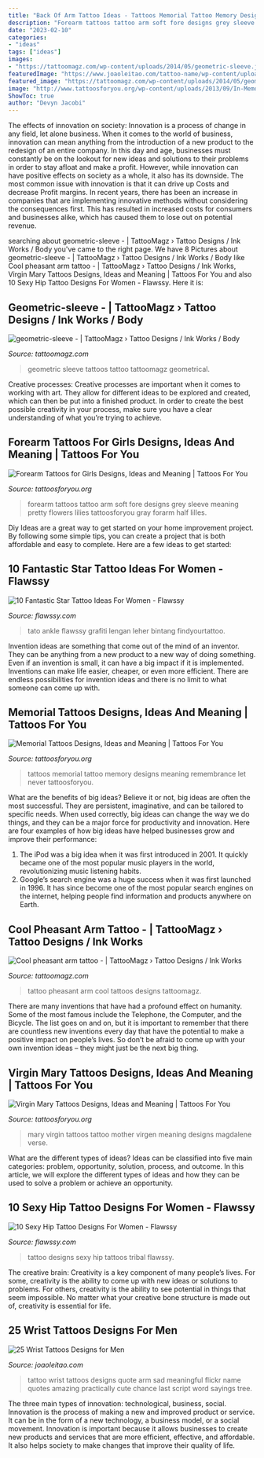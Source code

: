 ```yaml
---
title: "Back Of Arm Tattoo Ideas - Tattoos Memorial Tattoo Memory Designs Meaning Remembrance Let Never Tattoosforyou"
description: "Forearm tattoos tattoo arm soft fore designs grey sleeve meaning pretty flowers lilies tattoosforyou gray forarm half lilles"
date: "2023-02-10"
categories:
- "ideas"
tags: ["ideas"]
images:
- "https://tattoomagz.com/wp-content/uploads/2014/05/geometric-sleeve.jpg"
featuredImage: "https://www.joaoleitao.com/tattoo-name/wp-content/uploads/wrist-arm-tattoo-ideas-script.jpg"
featured_image: "https://tattoomagz.com/wp-content/uploads/2014/05/geometric-sleeve.jpg"
image: "http://www.tattoosforyou.org/wp-content/uploads/2013/09/In-Memory-of-Tattoo-768x1024.jpg"
ShowToc: true
author: "Devyn Jacobi"
---
```



The effects of innovation on society:
Innovation is a process of change in any field, let alone business. When it comes to the world of business, innovation can mean anything from the introduction of a new product to the redesign of an entire company. In this day and age, businesses must constantly be on the lookout for new ideas and solutions to their problems in order to stay afloat and make a profit.
However, while innovation can have positive effects on society as a whole, it also has its downside. The most common issue with innovation is that it can drive up Costs and decrease Profit margins. In recent years, there has been an increase in companies that are implementing innovative methods without considering the consequences first. This has resulted in increased costs for consumers and businesses alike, which has caused them to lose out on potential revenue.

	

		
searching about geometric-sleeve - | TattooMagz › Tattoo Designs / Ink Works / Body you've came to the right page. We have 8 Pictures about geometric-sleeve - | TattooMagz › Tattoo Designs / Ink Works / Body like Cool pheasant arm tattoo - | TattooMagz › Tattoo Designs / Ink Works, Virgin Mary Tattoos Designs, Ideas and Meaning | Tattoos For You and also 10 Sexy Hip Tattoo Designs For Women - Flawssy. Here it is:
		
    
## Geometric-sleeve - | TattooMagz › Tattoo Designs / Ink Works / Body

<img loading=lazy src="https://tattoomagz.com/wp-content/uploads/2014/05/geometric-sleeve.jpg" onerror="this.onerror=null;this.src='https://tse3.mm.bing.net/th?id=OIP.7is0Vm4wcmBCnfVxZLsLyQHaJ4&amp;pid=15.1';" alt="geometric-sleeve - | TattooMagz › Tattoo Designs / Ink Works / Body">

_Source: tattoomagz.com_

>geometric sleeve tattoos tattoo tattoomagz geometrical. 

	

Creative processes:
Creative processes are important when it comes to working with art. They allow for different ideas to be explored and created, which can then be put into a finished product. In order to create the best possible creativity in your process, make sure you have a clear understanding of what you’re trying to achieve.

    
## Forearm Tattoos For Girls Designs, Ideas And Meaning | Tattoos For You

<img loading=lazy src="https://www.tattoosforyou.org/wp-content/uploads/2017/09/Girl-Forearm-Tattoo.jpg" onerror="this.onerror=null;this.src='https://tse1.mm.bing.net/th?id=OIP.evo005ro3MtOctD__3ygxQHaJ3&amp;pid=15.1';" alt="Forearm Tattoos for Girls Designs, Ideas and Meaning | Tattoos For You">

_Source: tattoosforyou.org_

>forearm tattoos tattoo arm soft fore designs grey sleeve meaning pretty flowers lilies tattoosforyou gray forarm half lilles. 

	

Diy Ideas are a great way to get started on your home improvement project. By following some simple tips, you can create a project that is both affordable and easy to complete. Here are a few ideas to get started: 

    
## 10 Fantastic Star Tattoo Ideas For Women - Flawssy

<img loading=lazy src="https://www.flawssy.com/wp-content/uploads/2016/06/Star-Leg-Tattoo-Men.jpg" onerror="this.onerror=null;this.src='https://tse3.mm.bing.net/th?id=OIP.G-z4ylccq4-bipQKhFpAZAHaJ6&amp;pid=15.1';" alt="10 Fantastic Star Tattoo Ideas For Women - Flawssy">

_Source: flawssy.com_

>tato ankle flawssy grafiti lengan leher bintang findyourtattoo. 

	

Invention ideas are something that come out of the mind of an inventor. They can be anything from a new product to a new way of doing something. Even if an invention is small, it can have a big impact if it is implemented. Inventions can make life easier, cheaper, or even more efficient. There are endless possibilities for invention ideas and there is no limit to what someone can come up with.

    
## Memorial Tattoos Designs, Ideas And Meaning | Tattoos For You

<img loading=lazy src="http://www.tattoosforyou.org/wp-content/uploads/2013/09/In-Memory-of-Tattoo-768x1024.jpg" onerror="this.onerror=null;this.src='https://tse1.mm.bing.net/th?id=OIP.S1PcYgy4-zsc2wJgJCUiNQHaJ4&amp;pid=15.1';" alt="Memorial Tattoos Designs, Ideas and Meaning | Tattoos For You">

_Source: tattoosforyou.org_

>tattoos memorial tattoo memory designs meaning remembrance let never tattoosforyou. 

	

What are the benefits of big ideas?
Believe it or not, big ideas are often the most successful. They are persistent, imaginative, and can be tailored to specific needs. When used correctly, big ideas can change the way we do things, and they can be a major force for productivity and innovation. Here are four examples of how big ideas have helped businesses grow and improve their performance: 
1. The iPod was a big idea when it was first introduced in 2001. It quickly became one of the most popular music players in the world, revolutionizing music listening habits. 
2. Google’s search engine was a huge success when it was first launched in 1996. It has since become one of the most popular search engines on the internet, helping people find information and products anywhere on Earth. 

    
## Cool Pheasant Arm Tattoo - | TattooMagz › Tattoo Designs / Ink Works

<img loading=lazy src="https://tattoomagz.com/wp-content/uploads/Cool-pheasant-arm-tattoo.jpg" onerror="this.onerror=null;this.src='https://tse1.mm.bing.net/th?id=OIP.2A_ihcSvVKLy1VLILYJjHQHaJ4&amp;pid=15.1';" alt="Cool pheasant arm tattoo - | TattooMagz › Tattoo Designs / Ink Works">

_Source: tattoomagz.com_

>tattoo pheasant arm cool tattoos designs tattoomagz. 

	

There are many inventions that have had a profound effect on humanity. Some of the most famous include the Telephone, the Computer, and the Bicycle. The list goes on and on, but it is important to remember that there are countless new inventions every day that have the potential to make a positive impact on people’s lives. So don’t be afraid to come up with your own invention ideas – they might just be the next big thing.

    
## Virgin Mary Tattoos Designs, Ideas And Meaning | Tattoos For You

<img loading=lazy src="http://www.tattoosforyou.org/wp-content/uploads/2013/10/Virgin-Mary-Tattoos-Pictures-700x1024.jpg" onerror="this.onerror=null;this.src='https://tse4.mm.bing.net/th?id=OIP.nsi3ljhbNY5E21TYWhuTXQHaK1&amp;pid=15.1';" alt="Virgin Mary Tattoos Designs, Ideas and Meaning | Tattoos For You">

_Source: tattoosforyou.org_

>mary virgin tattoos tattoo mother virgen meaning designs magdalene verse. 

	

What are the different types of ideas?
Ideas can be classified into five main categories: problem, opportunity, solution, process, and outcome. In this article, we will explore the different types of ideas and how they can be used to solve a problem or achieve an opportunity.

    
## 10 Sexy Hip Tattoo Designs For Women - Flawssy

<img loading=lazy src="http://flawssy.com/wp-content/uploads/2016/06/Tribal-Phoenix-Tattoo.jpg" onerror="this.onerror=null;this.src='https://tse1.mm.bing.net/th?id=OIP.3hYDzj6qczDk6242KBkoIAHaLQ&amp;pid=15.1';" alt="10 Sexy Hip Tattoo Designs For Women - Flawssy">

_Source: flawssy.com_

>tattoo designs sexy hip tattoos tribal flawssy. 

	

The creative brain:
Creativity is a key component of many people’s lives. For some, creativity is the ability to come up with new ideas or solutions to problems. For others, creativity is the ability to see potential in things that seem impossible. No matter what your creative bone structure is made out of, creativity is essential for life.

    
## 25 Wrist Tattoos Designs For Men

<img loading=lazy src="https://www.joaoleitao.com/tattoo-name/wp-content/uploads/wrist-arm-tattoo-ideas-script.jpg" onerror="this.onerror=null;this.src='https://tse3.mm.bing.net/th?id=OIP.BH7Ivtv-Ug8M7JfVD3kYZwHaLJ&amp;pid=15.1';" alt="25 Wrist Tattoos Designs for Men">

_Source: joaoleitao.com_

>tattoo wrist tattoos designs quote arm sad meaningful flickr name quotes amazing practically cute chance last script word sayings tree. 

	

The three main types of innovation: technological, business, social.
Innovation is the process of making a new and improved product or service. It can be in the form of a new technology, a business model, or a social movement. Innovation is important because it allows businesses to create new products and services that are more efficient, effective, and affordable. It also helps society to make changes that improve their quality of life.

